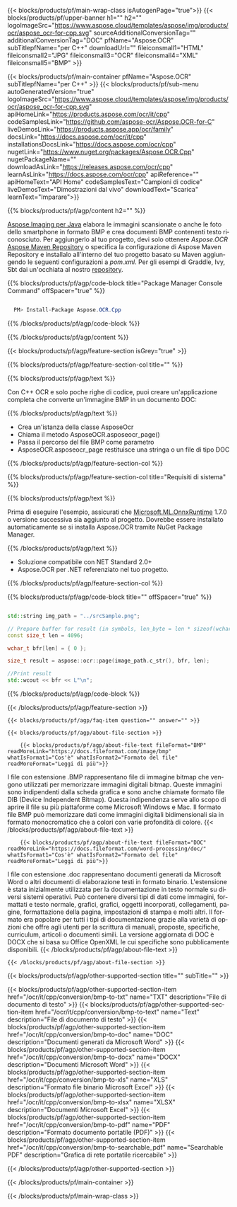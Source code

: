 ﻿---
title:  
weight: 3920
url: /it/cpp/conversion/bmp-to-doc/ 
lang: it
langdirlevel: 2
locales: ja,it,ru,de,es,fr,nl,id,lt,pl,pt,vi,tr,ko
description: Codice di esempio per la conversione Java da BMP a DOC. Utilizzare il codice di esempio API per la conversione batch di file BMP in DOC all'interno di qualsiasi applicazione basata su Java Web o desktop.
---

{{< blocks/products/pf/main-wrap-class isAutogenPage="true">}}
{{< blocks/products/pf/upper-banner h1="" h2="" logoImageSrc="https://www.aspose.cloud/templates/aspose/img/products/ocr/aspose_ocr-for-cpp.svg" sourceAdditionalConversionTag="" additionalConversionTag="DOC" pfName="Aspose.OCR" subTitlepfName="per C++" downloadUrl="" fileiconsmall1="HTML" fileiconsmall2="JPG" fileiconsmall3="OCR" fileiconsmall4="XML" fileiconsmall5="BMP" >}}


{{< blocks/products/pf/main-container pfName="Aspose.OCR" subTitlepfName="per C++" >}}
{{< blocks/products/pf/sub-menu autoGeneratedVersion="true" logoImageSrc="https://www.aspose.cloud/templates/aspose/img/products/ocr/aspose_ocr-for-cpp.svg" apiHomeLink="https://products.aspose.com/ocr/it/cpp" codeSamplesLink="https://github.com/aspose-ocr/Aspose.OCR-for-C" liveDemosLink="https://products.aspose.app/ocr/family" docsLink="https://docs.aspose.com/ocr/it/cpp" installationsDocsLink="https://docs.aspose.com/ocr/cpp" nugetLink="https://www.nuget.org/packages/Aspose.OCR.Cpp" nugetPackageName="" downloadAsLink="https://releases.aspose.com/ocr/cpp" learnAsLink="https://docs.aspose.com/ocr/cpp" apiReference="" apiHomeText="API Home" codeSamplesText="Campioni di codice" liveDemosText="Dimostrazioni dal vivo" downloadText="Scarica" learnText="Imparare">}}

{{% blocks/products/pf/agp/content h2="" %}}



[Aspose.Imaging per Java](https://products.aspose.com/imaging/java)
 elabora le immagini scansionate o anche le foto dello smartphone in formato BMP e crea documenti BMP contenenti testo riconosciuto. Per aggiungerlo al tuo progetto, devi solo ottenere *Aspose.OCR*
[Aspose Maven Repository](https://repository.aspose.com/webapp/#/artifacts/browse/tree/General/repo/com/aspose/aspose-imaging) o specifica la configurazione di Aspose Maven Repository
e installalo all'interno del tuo progetto basato su Maven aggiungendo le seguenti configurazioni a _pom.xml_. Per gli esempi di Graddle, Ivy, Sbt dai un'occhiata al nostro [repository](https://repository.aspose.com/ocr/).

{{% blocks/products/pf/agp/code-block title="Package Manager Console Command" offSpacer="true" %}}

```cs

  PM> Install-Package Aspose.OCR.Cpp

```

{{% /blocks/products/pf/agp/code-block %}}

{{% /blocks/products/pf/agp/content %}}

{{< blocks/products/pf/agp/feature-section isGrey="true" >}}

{{% blocks/products/pf/agp/feature-section-col title="" %}}

{{% blocks/products/pf/agp/text %}}

Con C++ OCR e solo poche righe di codice, puoi creare un'applicazione completa che converte un'immagine BMP in un documento DOC:

{{% /blocks/products/pf/agp/text %}}

+ Crea un'istanza della classe AsposeOcr
+ Chiama il metodo AsposeOCR.asposeocr_page()
+ Passa il percorso del file BMP come parametro
+ AsposeOCR.asposeocr_page restituisce una stringa o un file di tipo DOC

{{% /blocks/products/pf/agp/feature-section-col %}}

{{% blocks/products/pf/agp/feature-section-col title="Requisiti di sistema" %}}

{{% blocks/products/pf/agp/text %}}

Prima di eseguire l'esempio, assicurati che [Microsoft.ML.OnnxRuntime](https://www.nuget.org/packages/Microsoft.ML.OnnxRuntime/) 1.7.0 o versione successiva sia aggiunto al progetto. Dovrebbe essere installato automaticamente se si installa Aspose.OCR tramite NuGet Package Manager.

{{% /blocks/products/pf/agp/text %}}

- Soluzione compatibile con NET Standard 2.0+
- Aspose.OCR per .NET referenziato nel tuo progetto.

{{% /blocks/products/pf/agp/feature-section-col %}}

{{% blocks/products/pf/agp/code-block title="" offSpacer="true" %}}

```cpp

std::string img_path = "../srcSample.png";

// Prepare buffer for result (in symbols, len_byte = len * sizeof(wchar_t))
const size_t len = 4096;

wchar_t bfr[len] = { 0 };

size_t result = aspose::ocr::page(image_path.c_str(), bfr, len);

//Print result
std::wcout << bfr << L"\n";

```

{{% /blocks/products/pf/agp/code-block %}}

{{< /blocks/products/pf/agp/feature-section >}}

    {{< blocks/products/pf/agp/faq-item question="" answer="" >}}

    {{< blocks/products/pf/agp/about-file-section >}}
       
        {{< blocks/products/pf/agp/about-file-text fileFormat="BMP" readMoreLink="https://docs.fileformat.com/image/bmp" whatIsFormat1="Cos'è" whatIsFormat2="Formato del file" readMoreFormat="Leggi di più">}}
I file con estensione .BMP rappresentano file di immagine bitmap che vengono utilizzati per memorizzare immagini digitali bitmap. Queste immagini sono indipendenti dalla scheda grafica e sono anche chiamate formato file DIB (Device Independent Bitmap). Questa indipendenza serve allo scopo di aprire il file su più piattaforme come Microsoft Windows e Mac. Il formato file BMP può memorizzare dati come immagini digitali bidimensionali sia in formato monocromatico che a colori con varie profondità di colore.
        {{< /blocks/products/pf/agp/about-file-text >}}

        {{< blocks/products/pf/agp/about-file-text fileFormat="DOC" readMoreLink="https://docs.fileformat.com/word-processing/doc/" whatIsFormat1="Cos'è" whatIsFormat2="Formato del file" readMoreFormat="Leggi di più">}}
I file con estensione .doc rappresentano documenti generati da Microsoft Word o altri documenti di elaborazione testi in formato binario. L'estensione è stata inizialmente utilizzata per la documentazione in testo normale su diversi sistemi operativi. Può contenere diversi tipi di dati come immagini, formattati e testo normale, grafici, grafici, oggetti incorporati, collegamenti, pagine, formattazione della pagina, impostazioni di stampa e molti altri. Il formato era popolare per tutti i tipi di documentazione grazie alla varietà di opzioni che offre agli utenti per la scrittura di manuali, proposte, specifiche, curriculum, articoli o documenti simili. La versione aggiornata di DOC è DOCX che si basa su Office OpenXML le cui specifiche sono pubblicamente disponibili.
        {{< /blocks/products/pf/agp/about-file-text >}}

    {{< /blocks/products/pf/agp/about-file-section >}}

<!-- aboutfile Ends -->

{{< blocks/products/pf/agp/other-supported-section title="" subTitle="" >}}

{{< blocks/products/pf/agp/other-supported-section-item href="/ocr/it/cpp/conversion/bmp-to-txt" name="TXT" description="File di documento di testo" >}}
{{< blocks/products/pf/agp/other-supported-section-item href="/ocr/it/cpp/conversion/bmp-to-text" name="Text" description="File di documento di testo" >}}
{{< blocks/products/pf/agp/other-supported-section-item href="/ocr/it/cpp/conversion/bmp-to-doc" name="DOC" description="Documenti generati da Microsoft Word" >}}
{{< blocks/products/pf/agp/other-supported-section-item href="/ocr/it/cpp/conversion/bmp-to-docx" name="DOCX" description="Documenti Microsoft Word" >}}
{{< blocks/products/pf/agp/other-supported-section-item href="/ocr/it/cpp/conversion/bmp-to-xls" name="XLS" description="Formato file binario Microsoft Excel" >}}
{{< blocks/products/pf/agp/other-supported-section-item href="/ocr/it/cpp/conversion/bmp-to-xlsx" name="XLSX" description="Documenti Microsoft Excel" >}}
{{< blocks/products/pf/agp/other-supported-section-item href="/ocr/it/cpp/conversion/bmp-to-pdf" name="PDF" description="Formato documento portatile (PDF)" >}}
{{< blocks/products/pf/agp/other-supported-section-item href="/ocr/it/cpp/conversion/bmp-to-searchable_pdf" name="Searchable PDF" description="Grafica di rete portatile ricercabile" >}}

{{< /blocks/products/pf/agp/other-supported-section >}}

{{< /blocks/products/pf/main-container >}}
    
{{< /blocks/products/pf/main-wrap-class >}}
